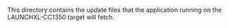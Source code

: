 This directory contains the update files that the application running on the LAUNCHXL-CC1350 target will fetch.
